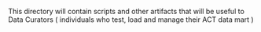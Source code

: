 This directory will contain scripts and other artifacts that will be useful to Data Curators ( individuals who test, load and 
manage their ACT data mart )
